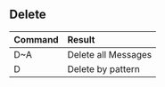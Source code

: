 ## Delete ##

| Command | Result              |
| :--     | :--                 |
| D~A     | Delete all Messages |
| D       | Delete by pattern   |